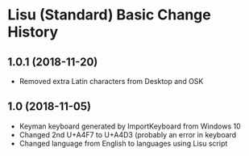Lisu (Standard) Basic Change History
====================

1.0.1 (2018-11-20)
----------------
* Removed extra Latin characters from Desktop and OSK

1.0 (2018-11-05)
----------------
* Keyman keyboard generated by ImportKeyboard from Windows 10 
* Changed 2nd U+A4F7 to U+A4D3 (probably an error in keyboard
* Changed language from English to languages using Lisu script
